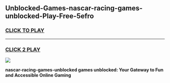 
## Unblocked-Games-nascar-racing-games-unblocked-Play-Free-5efro
<h3>
<a href="https://premium76.site?title=nascar-racing-games-unblocked&ref=19M">CLICK TO PLAY</a></h3>
<hr>

<h3>
<a href="https://premium76.site?title=nascar-racing-games-unblocked&ref=19M">CLICK 2 PLAY</a>
  
</h3>

<a href="https://premium76.site?title=nascar-racing-games-unblocked&ref=19M"><img src="https://clearcache.store/games.png"></a>


**nascar-racing-games-unblocked games unblocked: Your Gateway to Fun and Accessible Online Gaming**

